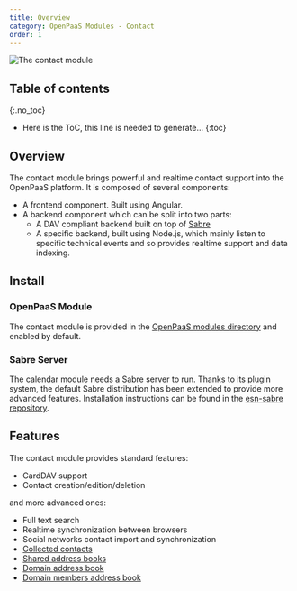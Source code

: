 ```yaml
---
title: Overview
category: OpenPaaS Modules - Contact
order: 1
---
```


![The contact module](/images/modules/contact/contact.png)

## Table of contents
{:.no_toc}

* Here is the ToC, this line is needed to generate...
{:toc}

## Overview

The contact module brings powerful and realtime contact support into the OpenPaaS platform.
It is composed of several components:

- A frontend component. Built using Angular.
- A backend component which can be split into two parts:
  - A DAV compliant backend built on top of [Sabre](http://sabre.io/)
  - A specific backend, built using Node.js, which mainly listen to specific technical events and so provides realtime support and data indexing.

## Install

### OpenPaaS Module

The contact module is provided in the [OpenPaaS modules directory](https://ci.linagora.com/linagora/lgs/openpaas/esn/modules/linagora.esn.contact) and enabled by default.

### Sabre Server

The calendar module needs a Sabre server to run. Thanks to its plugin system, the default Sabre distribution has been extended to provide more advanced features. Installation instructions can be found in the [esn-sabre repository](https://ci.linagora.com/linagora/lgs/openpaas/esn-sabre/blob/master/README.md).

## Features

The contact module provides standard features:

- CardDAV support
- Contact creation/edition/deletion

and more advanced ones:

- Full text search
- Realtime synchronization between browsers
- Social networks contact import and synchronization
- [Collected contacts](/modules/contact/collected/)
- [Shared address books](/modules/contact/shared/)
- [Domain address book](/modules/contact/domain-address-book)
- [Domain members address book](/modules/contact/domain-members-address-book)